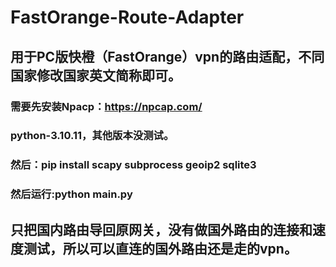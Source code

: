 # FastOrange-Route-Adapter
## 用于PC版快橙（FastOrange）vpn的路由适配，不同国家修改国家英文简称即可。
### 需要先安装Npacp：https://npcap.com/
### python-3.10.11，其他版本没测试。
### 然后：pip install scapy subprocess geoip2 sqlite3
### 然后运行:python main.py
## 只把国内路由导回原网关，没有做国外路由的连接和速度测试，所以可以直连的国外路由还是走的vpn。
